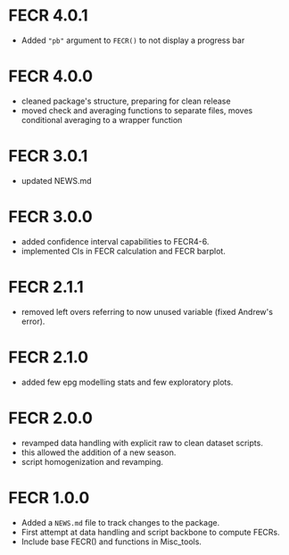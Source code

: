 # FECR 4.0.1
* Added `"pb"` argument to `FECR()` to not display a progress bar

# FECR 4.0.0
* cleaned package's structure, preparing for clean release
* moved check and averaging functions to separate files, moves conditional averaging to a wrapper function

# FECR 3.0.1
* updated NEWS.md

# FECR 3.0.0
* added confidence interval capabilities to FECR4-6.
* implemented CIs in FECR calculation and FECR barplot.

# FECR 2.1.1
* removed left overs referring to now unused variable (fixed Andrew's error).

# FECR 2.1.0
* added few epg modelling stats and few exploratory plots.

# FECR 2.0.0
* revamped data handling with explicit raw to clean dataset scripts.
* this allowed the addition of a new season.
* script homogenization and revamping.

# FECR 1.0.0
* Added a `NEWS.md` file to track changes to the package.
* First attempt at data handling and script backbone to compute FECRs.
* Include base FECR() and functions in Misc_tools.
